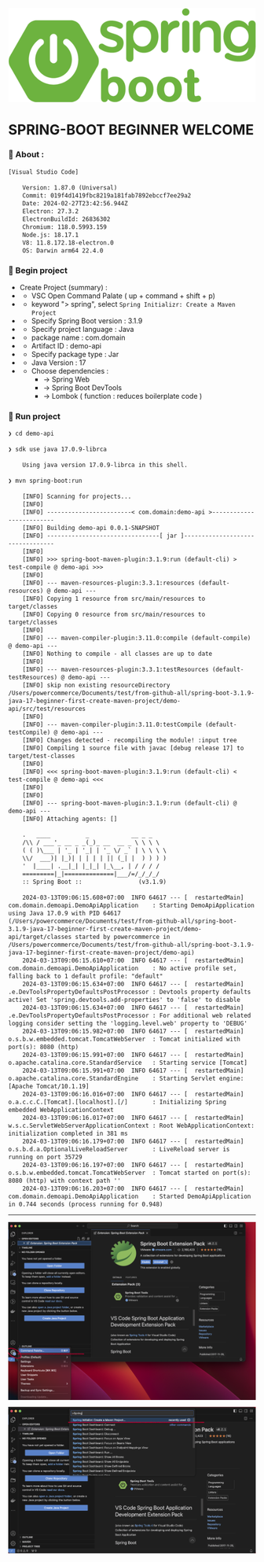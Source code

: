 <p align="center">
    <img src="./gambar-petunjuk/spring-boot_logo.png" alt="spring-boot_logo" style="display: block; margin: 0 auto;">
</p>


# SPRING-BOOT BEGINNER WELCOME


### &#x1F530; About :

    [Visual Studio Code]

        Version: 1.87.0 (Universal)
        Commit: 019f4d1419fbc8219a181fab7892ebccf7ee29a2
        Date: 2024-02-27T23:42:56.944Z
        Electron: 27.3.2
        ElectronBuildId: 26836302
        Chromium: 118.0.5993.159
        Node.js: 18.17.1
        V8: 11.8.172.18-electron.0
        OS: Darwin arm64 22.4.0


### &#x1F530; Begin project

- Create Project (summary) :
-  - VSC Open Command Palate ( up + command + shift + p)
-  - keyword "> spring", select `Spring Initializr: Create a Maven Project`
-  - Specify Spring Boot version : 3.1.9
-  - Specify project language : Java
-  - package name : com.domain
-  - Artifact ID : demo-api
-  - Specify package type : Jar
-  - Java Version : 17
-  - Choose dependencies : 
        - -> Spring Web
        - -> Spring Boot DevTools
        - -> Lombok ( function : reduces boilerplate code )


 ### &#x1F530; Run project

    ❯ cd demo-api

    ❯ sdk use java 17.0.9-librca

        Using java version 17.0.9-librca in this shell.

    ❯ mvn spring-boot:run

        [INFO] Scanning for projects...
        [INFO] 
        [INFO] ------------------------< com.domain:demo-api >-------------------------
        [INFO] Building demo-api 0.0.1-SNAPSHOT
        [INFO] --------------------------------[ jar ]---------------------------------
        [INFO] 
        [INFO] >>> spring-boot-maven-plugin:3.1.9:run (default-cli) > test-compile @ demo-api >>>
        [INFO] 
        [INFO] --- maven-resources-plugin:3.3.1:resources (default-resources) @ demo-api ---
        [INFO] Copying 1 resource from src/main/resources to target/classes
        [INFO] Copying 0 resource from src/main/resources to target/classes
        [INFO] 
        [INFO] --- maven-compiler-plugin:3.11.0:compile (default-compile) @ demo-api ---
        [INFO] Nothing to compile - all classes are up to date
        [INFO] 
        [INFO] --- maven-resources-plugin:3.3.1:testResources (default-testResources) @ demo-api ---
        [INFO] skip non existing resourceDirectory /Users/powercommerce/Documents/test/from-github-all/spring-boot-3.1.9-java-17-beginner-first-create-maven-project/demo-api/src/test/resources
        [INFO] 
        [INFO] --- maven-compiler-plugin:3.11.0:testCompile (default-testCompile) @ demo-api ---
        [INFO] Changes detected - recompiling the module! :input tree
        [INFO] Compiling 1 source file with javac [debug release 17] to target/test-classes
        [INFO] 
        [INFO] <<< spring-boot-maven-plugin:3.1.9:run (default-cli) < test-compile @ demo-api <<<
        [INFO] 
        [INFO] 
        [INFO] --- spring-boot-maven-plugin:3.1.9:run (default-cli) @ demo-api ---
        [INFO] Attaching agents: []

        .   ____          _            __ _ _
        /\\ / ___'_ __ _ _(_)_ __  __ _ \ \ \ \
        ( ( )\___ | '_ | '_| | '_ \/ _` | \ \ \ \
        \\/  ___)| |_)| | | | | || (_| |  ) ) ) )
        '  |____| .__|_| |_|_| |_\__, | / / / /
        =========|_|==============|___/=/_/_/_/
        :: Spring Boot ::                (v3.1.9)

        2024-03-13T09:06:15.608+07:00  INFO 64617 --- [  restartedMain] com.domain.demoapi.DemoApiApplication    : Starting DemoApiApplication using Java 17.0.9 with PID 64617 (/Users/powercommerce/Documents/test/from-github-all/spring-boot-3.1.9-java-17-beginner-first-create-maven-project/demo-api/target/classes started by powercommerce in /Users/powercommerce/Documents/test/from-github-all/spring-boot-3.1.9-java-17-beginner-first-create-maven-project/demo-api)
        2024-03-13T09:06:15.610+07:00  INFO 64617 --- [  restartedMain] com.domain.demoapi.DemoApiApplication    : No active profile set, falling back to 1 default profile: "default"
        2024-03-13T09:06:15.634+07:00  INFO 64617 --- [  restartedMain] .e.DevToolsPropertyDefaultsPostProcessor : Devtools property defaults active! Set 'spring.devtools.add-properties' to 'false' to disable
        2024-03-13T09:06:15.634+07:00  INFO 64617 --- [  restartedMain] .e.DevToolsPropertyDefaultsPostProcessor : For additional web related logging consider setting the 'logging.level.web' property to 'DEBUG'
        2024-03-13T09:06:15.982+07:00  INFO 64617 --- [  restartedMain] o.s.b.w.embedded.tomcat.TomcatWebServer  : Tomcat initialized with port(s): 8080 (http)
        2024-03-13T09:06:15.991+07:00  INFO 64617 --- [  restartedMain] o.apache.catalina.core.StandardService   : Starting service [Tomcat]
        2024-03-13T09:06:15.991+07:00  INFO 64617 --- [  restartedMain] o.apache.catalina.core.StandardEngine    : Starting Servlet engine: [Apache Tomcat/10.1.19]
        2024-03-13T09:06:16.016+07:00  INFO 64617 --- [  restartedMain] o.a.c.c.C.[Tomcat].[localhost].[/]       : Initializing Spring embedded WebApplicationContext
        2024-03-13T09:06:16.017+07:00  INFO 64617 --- [  restartedMain] w.s.c.ServletWebServerApplicationContext : Root WebApplicationContext: initialization completed in 381 ms
        2024-03-13T09:06:16.179+07:00  INFO 64617 --- [  restartedMain] o.s.b.d.a.OptionalLiveReloadServer       : LiveReload server is running on port 35729
        2024-03-13T09:06:16.197+07:00  INFO 64617 --- [  restartedMain] o.s.b.w.embedded.tomcat.TomcatWebServer  : Tomcat started on port(s): 8080 (http) with context path ''
        2024-03-13T09:06:16.203+07:00  INFO 64617 --- [  restartedMain] com.domain.demoapi.DemoApiApplication    : Started DemoApiApplication in 0.744 seconds (process running for 0.948)


---

<p align="center">
    <img src="./gambar-petunjuk/ss_beginner_001.png" alt="ss_beginner" style="display: block; margin: 0 auto;">
</p>
<p align="center">
    <img src="./gambar-petunjuk/ss_beginner_002.png" alt="ss_beginner" style="display: block; margin: 0 auto;">
</p>
